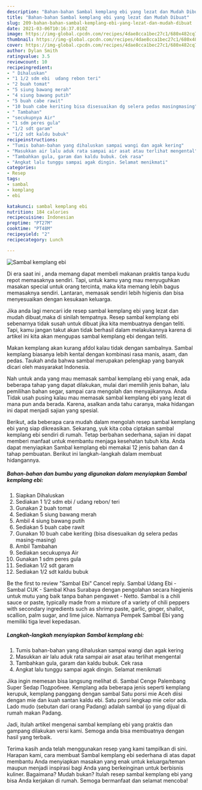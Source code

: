```yaml
---
description: "Bahan-bahan Sambal kemplang ebi yang lezat dan Mudah Dibuat"
title: "Bahan-bahan Sambal kemplang ebi yang lezat dan Mudah Dibuat"
slug: 209-bahan-bahan-sambal-kemplang-ebi-yang-lezat-dan-mudah-dibuat
date: 2021-03-06T10:16:37.010Z
image: https://img-global.cpcdn.com/recipes/4dae8cca1bec27c1/680x482cq70/sambal-kemplang-ebi-foto-resep-utama.jpg
thumbnail: https://img-global.cpcdn.com/recipes/4dae8cca1bec27c1/680x482cq70/sambal-kemplang-ebi-foto-resep-utama.jpg
cover: https://img-global.cpcdn.com/recipes/4dae8cca1bec27c1/680x482cq70/sambal-kemplang-ebi-foto-resep-utama.jpg
author: Dylan Smith
ratingvalue: 3.5
reviewcount: 10
recipeingredient:
- " Dihaluskan"
- "1 1/2 sdm ebi  udang rebon teri"
- "2 buah tomat"
- "5 siung bawang merah"
- "4 siung bawang putih"
- "5 buah cabe rawit"
- "10 buah cabe keriting bisa disesuaikan dg selera pedas masingmasing"
- " Tambahan"
- "secukupnya Air"
- "1 sdm peres gula"
- "1/2 sdt garam"
- "1/2 sdt kaldu bubuk"
recipeinstructions:
- "Tumis bahan-bahan yang dihaluskan sampai wangi dan agak kering"
- "Masukkan air lalu aduk rata sampai air asat atau terlihat mengental"
- "Tambahkan gula, garam dan kaldu bubuk. Cek rasa"
- "Angkat lalu tunggu sampai agak dingin. Selamat menikmati"
categories:
- Resep
tags:
- sambal
- kemplang
- ebi

katakunci: sambal kemplang ebi 
nutrition: 184 calories
recipecuisine: Indonesian
preptime: "PT27M"
cooktime: "PT48M"
recipeyield: "2"
recipecategory: Lunch

---
```



![Sambal kemplang ebi](https://img-global.cpcdn.com/recipes/4dae8cca1bec27c1/680x482cq70/sambal-kemplang-ebi-foto-resep-utama.jpg)

Di era  saat ini , anda memang dapat membeli makanan praktis tanpa kudu repot memasaknya sendiri. Tapi, untuk kamu yang mau menyuguhkan masakan special untuk orang tercinta, maka kita memang lebih bagus memasaknya sendiri. Lantaran, memasak sendiri lebih higienis dan bisa menyesuaikan dengan kesukaan keluarga.

Jika anda lagi mencari ide resep sambal kemplang ebi yang lezat dan mudah dibuat,maka di sinilah tempatnya. Resep sambal kemplang ebi  sebenarnya tidak susah untuk dibuat jika kita membuatnya dengan teliti. Tapi, kamu jangan takut akan tidak berhasil dalam melakukannya 
karena di artikel ini kita akan mengupas sambal kemplang ebi dengan teliti.  

Makan kemplang akan kurang afdol kalau tidak dengan sambalnya. Sambal kemplang biasanya lebih kental dengan kombinasi rasa manis, asam, dan pedas. Taukah anda bahwa sambal merupakan pelengkap yang banyak dicari oleh masyarakat Indonesia.

Nah untuk anda yang mau memasak sambal kemplang ebi yang enak, ada beberapa tahap yang dapat dilakukan, mulai dari memilih jenis bahan, lalu pemilihan bahan segar, sampai cara mengolah dan menyajikannya. Anda Tidak usah pusing kalau mau memasak sambal kemplang ebi yang lezat di mana pun anda berada. Karena, asalkan anda  tahu caranya, maka hidangan ini dapat menjadi sajian yang spesial.

Berikut, ada beberapa cara mudah dalam mengolah resep sambal kemplang ebi yang siap dikreasikan. Sekarang, yuk kita coba ciptakan sambal kemplang ebi sendiri di rumah. Tetap berbahan sederhana, sajian ini dapat memberi manfaat untuk membantu menjaga kesehatan tubuh kita. Anda dapat menyiapkan Sambal kemplang ebi memakai 12 jenis bahan dan 4 tahap pembuatan. Berikut ini langkah-langkah dalam membuat hidangannya.

<!--inarticleads1-->

##### Bahan-bahan dan bumbu yang digunakan dalam menyiapkan Sambal kemplang ebi:

1. Siapkan  Dihaluskan
1. Sediakan 1 1/2 sdm ebi / udang rebon/ teri
1. Gunakan 2 buah tomat
1. Sediakan 5 siung bawang merah
1. Ambil 4 siung bawang putih
1. Sediakan 5 buah cabe rawit
1. Gunakan 10 buah cabe keriting (bisa disesuaikan dg selera pedas masing-masing)
1. Ambil  Tambahan
1. Sediakan secukupnya Air
1. Gunakan 1 sdm peres gula
1. Sediakan 1/2 sdt garam
1. Sediakan 1/2 sdt kaldu bubuk


Be the first to review &#34;Sambal Ebi&#34; Cancel reply. Sambal Udang Ebi - Sambal CUK - Sambal Khas Surabaya dengan pengolahan secara hiegienis untuk mutu yang baik tanpa bahan pengawet - Netto. Sambal is a chili sauce or paste, typically made from a mixture of a variety of chili peppers with secondary ingredients such as shrimp paste, garlic, ginger, shallot, scallion, palm sugar, and lime juice. Namanya Pempek Sambal Ebi yang memiliki tiga level kepedasan. 

<!--inarticleads2-->

##### Langkah-langkah menyiapkan Sambal kemplang ebi:

1. Tumis bahan-bahan yang dihaluskan sampai wangi dan agak kering
1. Masukkan air lalu aduk rata sampai air asat atau terlihat mengental
1. Tambahkan gula, garam dan kaldu bubuk. Cek rasa
1. Angkat lalu tunggu sampai agak dingin. Selamat menikmati


Jika ingin memesan bisa langsung melihat di. Sambal Cenge Palembang Super Sedap Подробнее. Kemplang ada beberapa jenis seperti kemplang kerupuk, kemplang panggang dengan sambal Satu porsi mie Aceh diisi dengan mie dan kuah santan kaldu ebi. Satu porsi lengkap mie celor ada. Lado mudo (sebutan dari orang Padang) adalah sambal ijo yang dijual di rumah makan Padang. 

Jadi, itulah artikel mengenai  sambal kemplang ebi  yang praktis dan gampang dilakukan versi kami. Semoga anda bisa membuatnya dengan hasil yang terbaik. 

Terima kasih anda telah menggunakan resep yang kami tampilkan di sini. Harapan kami, cara membuat  Sambal kemplang ebi sederhana di atas dapat membantu Anda menyiapkan masakan yang enak untuk keluarga/teman maupun menjadi inspirasi bagi Anda yang berkeinginan untuk berbisnis kuliner. Bagaimana? Mudah bukan? Itulah resep sambal kemplang ebi yang bisa Anda kerjakan di rumah. Semoga bermanfaat dan selamat mencoba!


